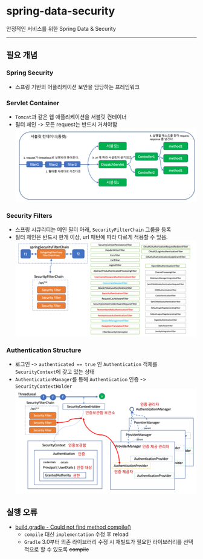 # spring-data-security
안정적인 서비스를 위한 Spring Data & Security

---
## 필요 개념
### Spring Security
* 스프링 기반의 어플리케이션 보안을 담당하는 프레임워크

### Servlet Container
* `Tomcat`과 같은 웹 애플리케이션을 서블릿 컨테이너
* 필터 체인 -> 모든 request는 반드시 거쳐야함
![Servlet Container - Filter Chain](./image/ServletContainer.png)


### Security Filters
* 스프링 시큐리티는 메인 필터 아래, `SecurityFilterChain` 그룹을 등록
* 필터 체인은 반드시 한개 이상, url 패턴에 따라 다르게 적용할 수 있음.
![Security Filters](./image/SecurityFilters.png)


### Authentication Structure
* 로그인 -> `authenticated == true` 인 `Authentication` 객체를 `SecurityContext`에 갖고 있는 상태
* `AuthenticationManager`를 통해 `Authentication` 인증 -> `SecurityContextHolder`
![AuthenticationStructure](./image/AuthenticationStructure.png)
## 실행 오류
* [build.gradle - Could not find method compile()](https://devdavelee.tistory.com/29)
    * `compile` 대신 `implementation` 수정 후 reload
    * `Gradle` 3.0부터 의존 라이브러리 수정 시 재빌드가 필요한 라이브러리를 선택적으로 할 수 있도록 ~~compile~~